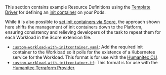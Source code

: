 This section contains example Resource Definitions using the [Template Driver](https://developer.humanitec.com/integration-and-extensions/drivers/generic-drivers/template/) for defining an [init container](https://kubernetes.io/docs/concepts/workloads/pods/init-containers/) on your Pods.

While it is also possible to [set init containers via Score](https://developer.humanitec.com/examples/score/initcontainers/), the approach shown here shifts the management of init containers down to the Platform, ensuring consistency and relieving developers of the task to repeat them for each Workload in the Score extension file.

* [`custom-workload-with-initcontainer.yaml`](./custom-workload-with-initcontainer.yaml): Add the required init container to the Workload so it polls for the existence of a Kubernetes service for the Workload. This format is for use with the [Humanitec CLI](https://developer.humanitec.com/platform-orchestrator/cli/).
* [`custom-workload-with-initcontainer.tf`](./custom-workload-with-initcontainer.tf):  This format is for use with the [Humanitec Terraform Provider](https://registry.terraform.io/providers/humanitec/humanitec).
